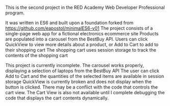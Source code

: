This is the second project in the RED Academy Web Developer Professional program.

It was written in ES6 and built upon a foundation forked from https://github.com/eapostol/minimalES6-v01 
The project consists of a single-page web app for a fictional electronics ecommerce site
Products are populated into a carousel from the BestBuy API.
Users can click QuickView to view more details about a product, or Add to Cart to add to their shopping cart
The shopping cart uses session storage to track the contents of the shopping cart


This project is currently incomplete.
The carousel works properly, displaying a selection of laptops from the BestBuy API
The user can click Add to Cart and the quantities of the selected items are available in session storage
QuickView is currently broken and does not display when the button is clicked. There may be a conflict with the code that controls the cart view.
The Cart View is also not available until I complete debugging the code that displays the cart contents dynamically.

